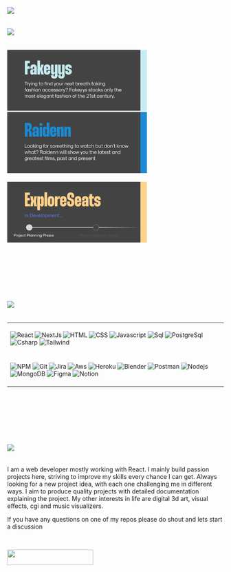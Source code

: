 <a href="#"><img src="https://github.com/Typicallunchbox/Typicallunchbox/assets/41709116/101d8468-8310-4701-a614-4fa50c4dd300" /></a>
</br>
</br>


<img src="https://github.com/Typicallunchbox/Typicallunchbox/assets/41709116/a625542e-0a02-4357-aca5-13627e2d6b77" />
 </br>
  </br>
  <p align="left" gap=""20px>
    <a href="https://github.com/Typicallunchbox/fakeyys-ecommerce"><img width="325" src="./icons/fakeyys-project.png" alt="Fakeyys"></a>
    &nbsp;
    &nbsp;
    &nbsp;
    &nbsp;
    <a href="https://github.com/Typicallunchbox/Raidenn3.0"><img width="325" src="./icons/raidenn-project.png" alt="Raidenn"></a>
    </br>
    </br>
    <a href="https://github.com/Typicallunchbox/Raidenn3.0"><img width="325" src="./icons/explore-seats-project.png" alt="Raidenn"></a> 

  </p>
</br>
</br>
</br>

<img src="https://github.com/Typicallunchbox/Typicallunchbox/assets/41709116/4994e9e5-9410-4c73-9aa5-df3ae61e8595" width="100%" height="2"/>

</br>
</br>
</br>
</br>

<!-- 
## Demo

![Demo Doccou alpha](http://share.gifyoutube.com/KzB6Gb.gif) -->
<img src="https://github.com/Typicallunchbox/Typicallunchbox/assets/41709116/77da275e-5029-4eb2-afc7-1abd8eb12f8d"/>
</br>
</br>
<table>
    <tr>
        <td>
            </br>
            <img alt="React" src="https://img.shields.io/badge/-React-61dbfb?style=for-the-badge&logo=React&logoColor=black" />
            <img alt="NextJs" src="https://img.shields.io/badge/-Nextjs-FFFFFF?style=for-the-badge&logo=Next.js&logoColor=black" />
            <img alt="HTML" src="https://img.shields.io/badge/-Html-F16529?style=for-the-badge&logo=html5&logoColor=white" />
            <img alt="CSS" src="https://img.shields.io/badge/-Css-1471B6?style=for-the-badge&logo=css3&logoColor=white" />
            <img alt="Javascript" src="https://img.shields.io/badge/-Javascript-f0db4f?style=for-the-badge&logo=javascript&logoColor=black" />
            <img alt="Sql" src="https://img.shields.io/badge/-Mysql-00758F?style=for-the-badge&logo=MicrosoftSQLServer&logoColor=white" />
            <img alt="PostgreSql" src="https://img.shields.io/badge/PostgreSQL-316192?style=for-the-badge&logo=postgresql&logoColor=white" />
            <img alt="Csharp" src="https://img.shields.io/badge/-csharp-280068?style=for-the-badge&logo=CSharp&logoColor=white" />
            <img alt="Tailwind" src="https://img.shields.io/badge/-Tailwind-06b6d4?style=for-the-badge&logo=Tailwind&logoColor=white" />
            </br>
            </br>
        </td>
    </tr>
    <tr>
        <td>
            </br>
            <img alt="NPM" src="https://img.shields.io/badge/-NPM-CB3837?style=for-the-badge&logo=npm&logoColor=white" />
            <img alt="Git" src="https://img.shields.io/badge/-Git-F1502F?style=for-the-badge&logo=Git&logoColor=white" />
            <img alt="Jira" src="https://img.shields.io/badge/-Jira-2280FA?style=for-the-badge&logo=jira&logoColor=white" />
            <img alt="Aws" src="https://img.shields.io/badge/-Aws-F1502F?style=for-the-badge&logo=amazonaws&logoColor=white" />
            <img alt="Heroku" src="https://img.shields.io/badge/Heroku-430098?style=for-the-badge&logo=heroku&logoColor=white" />
            <img alt="Blender" src="https://img.shields.io/badge/-Blender-EA7600?style=for-the-badge&logo=Blender&logoColor=white" />
            <img alt="Postman" src="https://img.shields.io/badge/-Postman-F16529?style=for-the-badge&logo=postman&logoColor=white" />
            <img alt="Nodejs" src="https://img.shields.io/badge/-Nodejs-43853d?style=for-the-badge&logo=Node.js&logoColor=white" />
            <img alt="MongoDB" src="https://img.shields.io/badge/-MongoDB-13aa52?style=for-the-badge&logo=mongodb&logoColor=white" />
            <img alt="Figma" src="https://img.shields.io/badge/-Figma-A159FF?style=for-the-badge&logo=figma&logoColor=white" />
            <img alt="Notion" src="https://img.shields.io/badge/Notion-000000?style=for-the-badge&logo=notion&logoColor=white" />
            </br>
            </br>
        </td>
    </tr>
</table>

</br>
</br>
</br>

<img src="https://github.com/Typicallunchbox/Typicallunchbox/assets/41709116/4994e9e5-9410-4c73-9aa5-df3ae61e8595" width="100%" height="2"/>
</br>
</br>
</br>
</br>

<img src="https://github.com/Typicallunchbox/Typicallunchbox/assets/41709116/d91a343c-04c4-47c8-b3a6-cbb088126995"/>
</br>
</br>
<p align="left">I am a web developer mostly working with React. I mainly build passion projects here, striving to improve my skills every chance I can get. Always looking for a new project idea, with each one challenging me in different ways. I aim to produce quality projects with detailed documentation explaining the project. My other interests in life are digital 3d art, visual effects, cgi and music visualizers.</p>
<p align="left">If you have any questions on one of my repos please do shout and lets start a discussion</p>

</br>
  <p align="left">
    <a href="https://www.linkedin.com/in/keegan-launspach/"><img href="https://www.linkedin.com/in/keegan-launspach/" src="https://github.com/Typicallunchbox/Typicallunchbox/assets/41709116/c83d8469-e84a-4c8a-b6f8-c60506f0e3bf" width="200" height="36" /></a>
  </p>


